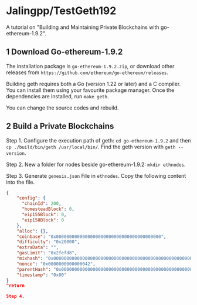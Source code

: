 # Jalingpp/TestGeth192
A tutorial on "Building and Maintaining Private Blockchains with go-ethereum-1.9.2".

## 1 Download Go-ethereum-1.9.2
The installation package is `go-ethereum-1.9.2.zip`, or download other releases from `https://github.com/ethereum/go-ethereum/releases`.

Building geth requires both a Go (version 1.22 or later) and a C compiler. You can install them using your favourite package manager. Once the dependencies are installed, run `make geth`.

You can change the source codes and rebuild.

## 2 Build a Private Blockchains
Step 1. Configure the execution path of geth: `cd go-ethereum-1.9.2` and then `cp ./build/bin/geth /usr/local/bin/`. Find the geth version with `geth --version`.

Step 2. New a folder for nodes beside go-ethereum-1.9.2: `mkdir ethnodes`.

Step 3. Generate `genesis.json` File in `ethnodes`. Copy the following content into the file.

```genesis.json
{
    "config": {
      "chainId": 200,
      "homesteadBlock": 0,
      "eip155Block": 0,
      "eip158Block": 0
    },
    "alloc": {},
    "coinbase": "0x0000000000000000000000000000000000000000",
    "difficulty": "0x20000",
    "extraData": "",
    "gasLimit": "0x2fefd8",
    "mixhash": "0x0000000000000000000000000000000000000000000000000000000000000000",
    "nonce": "0x0000000000000042",
    "parentHash": "0x0000000000000000000000000000000000000000000000000000000000000000",
    "timestamp": "0x00"
}
^return

Step 4. 
